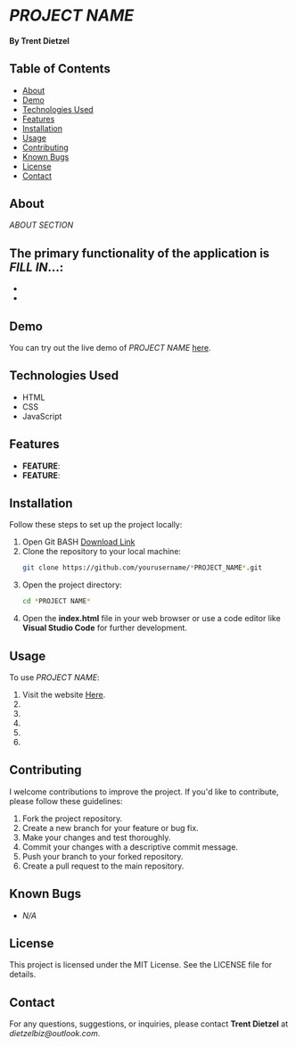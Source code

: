 # *PROJECT NAME*
#### By Trent Dietzel

## Table of Contents
- [About](#about)
- [Demo](#demo)
- [Technologies Used](#technologies-used)
- [Features](#features)
- [Installation](#installation)
- [Usage](#usage)
- [Contributing](#contributing)
- [Known Bugs](#known-bugs)
- [License](#license)
- [Contact](#contact)

## About
*ABOUT SECTION*

The primary functionality of the application is *FILL IN*...:
- 
- 
- 

## Demo
You can try out the live demo of *PROJECT NAME* [here](https://tdietzel22.github.io/Mr_Robo_Neighborhood/).

## Technologies Used
- HTML
- CSS
- JavaScript

## Features
- **FEATURE**: 
- **FEATURE**: 

## Installation

Follow these steps to set up the project locally:
1. Open Git BASH [Download Link](https://gitforwindows.org/)
2. Clone the repository to your local machine:
   ```bash
   git clone https://github.com/yourusername/*PROJECT_NAME*.git
3. Open the project directory:
   ```bash
   cd *PROJECT NAME*
4. Open the __index.html__ file in your web browser or use a code editor like __Visual Studio Code__ for further development.

## Usage

To use *PROJECT NAME*:
1. Visit the website [Here](https://tdietzel22.github.io/*PROJECT_NAME*/).
2. 
3. 
4. 
5. 
6. 

## Contributing

I welcome contributions to improve the project. If you'd like to contribute, please follow these guidelines:
1. Fork the project repository.
2. Create a new branch for your feature or bug fix.
3. Make your changes and test thoroughly.
4. Commit your changes with a descriptive commit message.
5. Push your branch to your forked repository.
6. Create a pull request to the main repository.

## Known Bugs

* _N/A_

## License
This project is licensed under the MIT License. See the LICENSE file for details.

## Contact
For any questions, suggestions, or inquiries, please contact **Trent Dietzel** at _dietzelbiz@outlook.com_.
